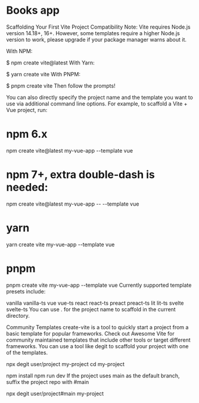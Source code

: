# Books app

Scaffolding Your First Vite Project
Compatibility Note: Vite requires Node.js version 14.18+, 16+. However, some templates require a higher Node.js version to work, please upgrade if your package manager warns about it.

With NPM:

$ npm create vite@latest
With Yarn:

$ yarn create vite
With PNPM:

$ pnpm create vite
Then follow the prompts!

You can also directly specify the project name and the template you want to use via additional command line options. For example, to scaffold a Vite + Vue project, run:

# npm 6.x
npm create vite@latest my-vue-app --template vue

# npm 7+, extra double-dash is needed:
npm create vite@latest my-vue-app -- --template vue

# yarn
yarn create vite my-vue-app --template vue

# pnpm
pnpm create vite my-vue-app --template vue
Currently supported template presets include:

vanilla
vanilla-ts
vue
vue-ts
react
react-ts
preact
preact-ts
lit
lit-ts
svelte
svelte-ts
You can use . for the project name to scaffold in the current directory.

Community Templates
create-vite is a tool to quickly start a project from a basic template for popular frameworks. Check out Awesome Vite for community maintained templates that include other tools or target different frameworks. You can use a tool like degit to scaffold your project with one of the templates.

npx degit user/project my-project
cd my-project

npm install
npm run dev
If the project uses main as the default branch, suffix the project repo with #main

npx degit user/project#main my-project
